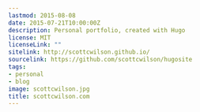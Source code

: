 ```yaml
---
lastmod: 2015-08-08
date: 2015-07-21T10:00:00Z
description: Personal portfolio, created with Hugo
license: MIT
licenseLink: ""
sitelink: http://scottcwilson.github.io/
sourcelink: https://github.com/scottcwilson/hugosite
tags:
- personal
- blog
image: scottcwilson.jpg
title: scottcwilson.com
---
```


